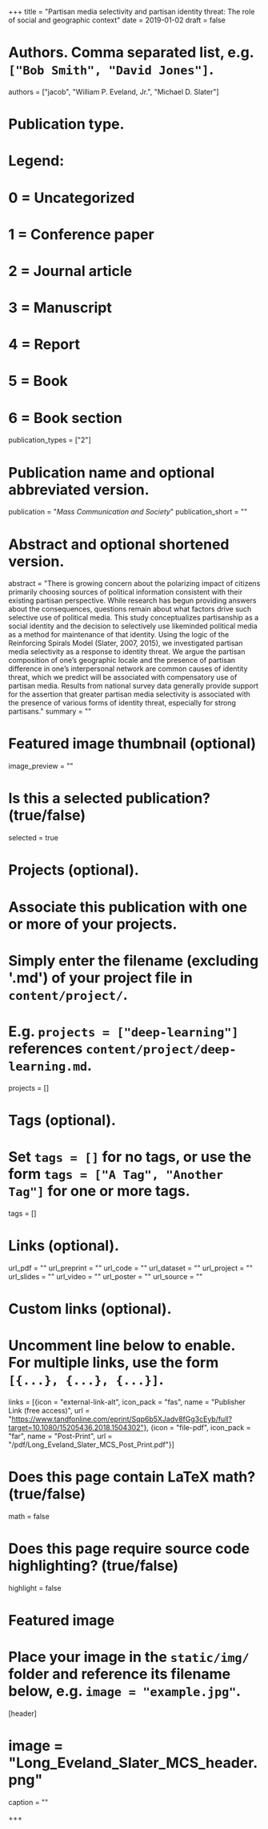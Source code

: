 +++
title = "Partisan media selectivity and partisan identity threat: The role of social and geographic context"
date = 2019-01-02
draft = false

# Authors. Comma separated list, e.g. `["Bob Smith", "David Jones"]`.
authors = ["jacob", "William P. Eveland, Jr.",
"Michael D. Slater"]

# Publication type.
# Legend:
# 0 = Uncategorized
# 1 = Conference paper
# 2 = Journal article
# 3 = Manuscript
# 4 = Report
# 5 = Book
# 6 = Book section
publication_types = ["2"]

# Publication name and optional abbreviated version.
publication = "*Mass Communication and Society*"
publication_short = ""

# Abstract and optional shortened version.
abstract = "There is growing concern about the polarizing impact of citizens primarily choosing sources of political information consistent with their existing partisan perspective. While research has begun providing answers about the consequences, questions remain about what factors drive such selective use of political media. This study conceptualizes partisanship as a social identity and the decision to selectively use likeminded political media as a method for maintenance of that identity. Using the logic of the Reinforcing Spirals Model (Slater, 2007, 2015), we investigated partisan media selectivity as a response to identity threat. We argue the partisan composition of one’s geographic locale and the presence of partisan difference in one’s interpersonal network are common causes of identity threat, which we predict will be associated with compensatory use of partisan media. Results from national survey data generally provide support for the assertion that greater partisan media selectivity is associated with the presence of various forms of identity threat, especially for strong partisans."
summary = ""

# Featured image thumbnail (optional)
image_preview = ""

# Is this a selected publication? (true/false)
selected = true

# Projects (optional).
#   Associate this publication with one or more of your projects.
#   Simply enter the filename (excluding '.md') of your project file in `content/project/`.
#   E.g. `projects = ["deep-learning"]` references `content/project/deep-learning.md`.
projects = []

# Tags (optional).
#   Set `tags = []` for no tags, or use the form `tags = ["A Tag", "Another Tag"]` for one or more tags.
tags = []

# Links (optional).
url_pdf = ""
url_preprint = ""
url_code = ""
url_dataset = ""
url_project = ""
url_slides = ""
url_video = ""
url_poster = ""
url_source = ""

# Custom links (optional).
#   Uncomment line below to enable. For multiple links, use the form `[{...}, {...}, {...}]`.
links = [{icon = "external-link-alt", icon_pack = "fas", name = "Publisher Link (free access)", url = "https://www.tandfonline.com/eprint/Sqp6b5XJadv8fGg3cEyb/full?target=10.1080/15205436.2018.1504302"}, {icon = "file-pdf", icon_pack = "far", name = "Post-Print", url = "/pdf/Long_Eveland_Slater_MCS_Post_Print.pdf"}]

# Does this page contain LaTeX math? (true/false)
math = false

# Does this page require source code highlighting? (true/false)
highlight = false

# Featured image
# Place your image in the `static/img/` folder and reference its filename below, e.g. `image = "example.jpg"`.
[header]
# image = "Long_Eveland_Slater_MCS_header.png"
caption = ""

+++
